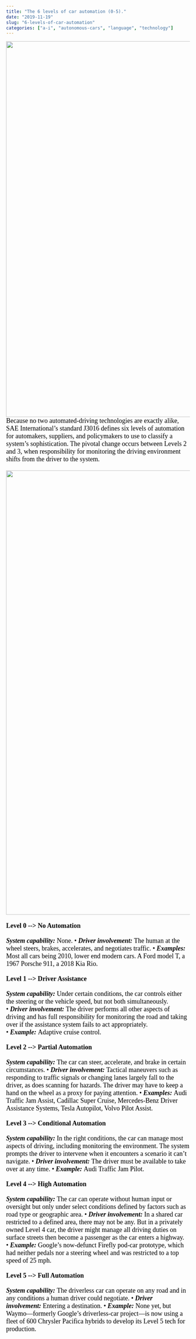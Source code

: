 ```yaml
---
title: "The 6 levels of car automation (0-5)."
date: "2019-11-19"
slug: "6-levels-of-car-automation"
categories: ["a-i", "autonomous-cars", "language", "technology"]
---
```


<p class="body-text" style="box-sizing: border-box; margin-top: 0px; margin-bottom: 1.25rem; caret-color: rgb(0, 0, 0); color: rgb(0, 0, 0); font-family: Charter, Georgia, Times, serif; font-size: 18px; font-style: normal; font-variant-caps: normal; font-weight: normal; letter-spacing: normal; orphans: auto; text-align: start; text-indent: 0px; text-transform: none; white-space: normal; widows: auto; word-spacing: 0px; -webkit-tap-highlight-color: rgba(26, 26, 26, 0.301961); -webkit-text-size-adjust: 100%; -webkit-text-stroke-width: 0px; text-decoration: none"><img src="https://ybotman.com/wp-content/uploads/img_0985.jpg" class="aligncenter size-medium wp-image-1005" width="2048" height="1027">Because no two automated-driving technologies are exactly alike, SAE International’s standard J3016 defines six levels of automation for automakers, suppliers, and policymakers to use to classify a system’s sophistication. The pivotal change occurs between Levels 2 and 3, when responsibility for monitoring the driving environment shifts from the driver to the system.</p>
<p class="body-text" style="box-sizing: border-box; margin-top: 0px; margin-bottom: 1.25rem; caret-color: rgb(0, 0, 0); color: rgb(0, 0, 0); font-family: Charter, Georgia, Times, serif; font-size: 18px; font-style: normal; font-variant-caps: normal; font-weight: normal; letter-spacing: normal; orphans: auto; text-align: start; text-indent: 0px; text-transform: none; white-space: normal; widows: auto; word-spacing: 0px; -webkit-tap-highlight-color: rgba(26, 26, 26, 0.301961); -webkit-text-size-adjust: 100%; -webkit-text-stroke-width: 0px; text-decoration: none"><img src="https://ybotman.com/wp-content/uploads/img_0989.jpg" class="size-full wp-image-1021" width="2048" height="1214"></p>
<p class="body-text" style="box-sizing: border-box; margin-top: 0px; margin-bottom: 1.25rem; caret-color: rgb(0, 0, 0); color: rgb(0, 0, 0); font-family: Charter, Georgia, Times, serif; font-size: 18px; font-style: normal; font-variant-caps: normal; font-weight: normal; letter-spacing: normal; orphans: auto; text-align: start; text-indent: 0px; text-transform: none; white-space: normal; widows: auto; word-spacing: 0px; -webkit-tap-highlight-color: rgba(26, 26, 26, 0.301961); -webkit-text-size-adjust: 100%; -webkit-text-stroke-width: 0px; text-decoration: none"><strong style="box-sizing: border-box; font-weight: 700">Level 0 --&gt; No Automation</strong></p>
<p class="body-text" style="box-sizing: border-box; margin-top: 0px; margin-bottom: 1.25rem; caret-color: rgb(0, 0, 0); color: rgb(0, 0, 0); font-family: Charter, Georgia, Times, serif; font-size: 18px; font-style: normal; font-variant-caps: normal; font-weight: normal; letter-spacing: normal; orphans: auto; text-align: start; text-indent: 0px; text-transform: none; white-space: normal; widows: auto; word-spacing: 0px; -webkit-tap-highlight-color: rgba(26, 26, 26, 0.301961); -webkit-text-size-adjust: 100%; -webkit-text-stroke-width: 0px; text-decoration: none"><strong style="box-sizing: border-box; font-weight: 700"><em style="box-sizing: border-box; font-style: italic">System capability:<span class="Apple-converted-space">&nbsp;</span></em></strong>None. •<span class="Apple-converted-space">&nbsp;</span><strong style="box-sizing: border-box; font-weight: 700"><em style="box-sizing: border-box; font-style: italic">Driver involvement:<span class="Apple-converted-space">&nbsp;</span></em></strong>The human at the wheel steers, brakes, accelerates, and negotiates traffic. •<span class="Apple-converted-space">&nbsp;</span><strong style="box-sizing: border-box; font-weight: 700"><em style="box-sizing: border-box; font-style: italic">Examples:</em></strong> Most all cars being 2010, lower end modern cars. A Ford model T, a 1967 Porsche 911, a 2018 Kia Rio.</p>
<p class="body-text" style="box-sizing: border-box; margin-top: 0px; margin-bottom: 1.25rem; caret-color: rgb(0, 0, 0); color: rgb(0, 0, 0); font-family: Charter, Georgia, Times, serif; font-size: 18px; font-style: normal; font-variant-caps: normal; font-weight: normal; letter-spacing: normal; orphans: auto; text-align: start; text-indent: 0px; text-transform: none; white-space: normal; widows: auto; word-spacing: 0px; -webkit-tap-highlight-color: rgba(26, 26, 26, 0.301961); -webkit-text-size-adjust: 100%; -webkit-text-stroke-width: 0px; text-decoration: none"><strong style="box-sizing: border-box; font-weight: 700">Level 1 --&gt; Driver Assistance</strong></p>
<p class="body-text" style="box-sizing: border-box; margin-top: 0px; margin-bottom: 1.25rem; caret-color: rgb(0, 0, 0); color: rgb(0, 0, 0); font-family: Charter, Georgia, Times, serif; font-size: 18px; font-style: normal; font-variant-caps: normal; font-weight: normal; letter-spacing: normal; orphans: auto; text-align: start; text-indent: 0px; text-transform: none; white-space: normal; widows: auto; word-spacing: 0px; -webkit-tap-highlight-color: rgba(26, 26, 26, 0.301961); -webkit-text-size-adjust: 100%; -webkit-text-stroke-width: 0px; text-decoration: none"><strong style="box-sizing: border-box; font-weight: 700"><em style="box-sizing: border-box; font-style: italic">System capability:<span class="Apple-converted-space">&nbsp;</span></em></strong>Under certain conditions, the car controls either the steering or the vehicle speed, but not both simultaneously. •<span class="Apple-converted-space">&nbsp;</span><strong style="box-sizing: border-box; font-weight: 700"><em style="box-sizing: border-box; font-style: italic">Driver involvement:<span class="Apple-converted-space">&nbsp;</span></em></strong>The driver performs all other aspects of driving and has full responsibility for monitoring the road and taking over if the assistance system fails to act appropriately. •<span class="Apple-converted-space">&nbsp;</span><strong style="box-sizing: border-box; font-weight: 700"><em style="box-sizing: border-box; font-style: italic">Example:<span class="Apple-converted-space">&nbsp;</span></em></strong>Adaptive cruise control.</p>
<p class="body-text" style="box-sizing: border-box; margin-top: 0px; margin-bottom: 1.25rem; caret-color: rgb(0, 0, 0); color: rgb(0, 0, 0); font-family: Charter, Georgia, Times, serif; font-size: 18px; font-style: normal; font-variant-caps: normal; font-weight: normal; letter-spacing: normal; orphans: auto; text-align: start; text-indent: 0px; text-transform: none; white-space: normal; widows: auto; word-spacing: 0px; -webkit-tap-highlight-color: rgba(26, 26, 26, 0.301961); -webkit-text-size-adjust: 100%; -webkit-text-stroke-width: 0px; text-decoration: none"><strong style="box-sizing: border-box; font-weight: 700">Level 2 --&gt; Partial Automation</strong></p>
<p class="body-text" style="box-sizing: border-box; margin-top: 0px; margin-bottom: 1.25rem; caret-color: rgb(0, 0, 0); color: rgb(0, 0, 0); font-family: Charter, Georgia, Times, serif; font-size: 18px; font-style: normal; font-variant-caps: normal; font-weight: normal; letter-spacing: normal; orphans: auto; text-align: start; text-indent: 0px; text-transform: none; white-space: normal; widows: auto; word-spacing: 0px; -webkit-tap-highlight-color: rgba(26, 26, 26, 0.301961); -webkit-text-size-adjust: 100%; -webkit-text-stroke-width: 0px; text-decoration: none"><strong style="box-sizing: border-box; font-weight: 700"><em style="box-sizing: border-box; font-style: italic">System capability:<span class="Apple-converted-space">&nbsp;</span></em></strong>The car can steer, accelerate, and brake in certain circumstances. •<span class="Apple-converted-space">&nbsp;</span><strong style="box-sizing: border-box; font-weight: 700"><em style="box-sizing: border-box; font-style: italic">Driver involvement:<span class="Apple-converted-space">&nbsp;</span></em></strong>Tactical maneuvers such as responding to traffic signals or changing lanes largely fall to the driver, as does scanning for hazards. The driver may have to keep a hand on the wheel as a proxy for paying attention. •<span class="Apple-converted-space">&nbsp;</span><strong style="box-sizing: border-box; font-weight: 700"><em style="box-sizing: border-box; font-style: italic">Examples:<span class="Apple-converted-space">&nbsp;</span></em></strong>Audi Traffic Jam Assist, Cadillac Super Cruise, Mercedes-Benz Driver Assistance Systems, Tesla Autopilot, Volvo Pilot Assist.</p>
<p class="body-text" style="box-sizing: border-box; margin-top: 0px; margin-bottom: 1.25rem; caret-color: rgb(0, 0, 0); color: rgb(0, 0, 0); font-family: Charter, Georgia, Times, serif; font-size: 18px; font-style: normal; font-variant-caps: normal; font-weight: normal; letter-spacing: normal; orphans: auto; text-align: start; text-indent: 0px; text-transform: none; white-space: normal; widows: auto; word-spacing: 0px; -webkit-tap-highlight-color: rgba(26, 26, 26, 0.301961); -webkit-text-size-adjust: 100%; -webkit-text-stroke-width: 0px; text-decoration: none"><strong style="box-sizing: border-box; font-weight: 700">Level 3 --&gt; Conditional Automation</strong></p>
<p class="body-text" style="box-sizing: border-box; margin-top: 0px; margin-bottom: 1.25rem; caret-color: rgb(0, 0, 0); color: rgb(0, 0, 0); font-family: Charter, Georgia, Times, serif; font-size: 18px; font-style: normal; font-variant-caps: normal; font-weight: normal; letter-spacing: normal; orphans: auto; text-align: start; text-indent: 0px; text-transform: none; white-space: normal; widows: auto; word-spacing: 0px; -webkit-tap-highlight-color: rgba(26, 26, 26, 0.301961); -webkit-text-size-adjust: 100%; -webkit-text-stroke-width: 0px; text-decoration: none"><strong style="box-sizing: border-box; font-weight: 700"><em style="box-sizing: border-box; font-style: italic">System capability:<span class="Apple-converted-space">&nbsp;</span></em></strong>In the right conditions, the car can manage most aspects of driving, including monitoring the environment. The system prompts the driver to intervene when it encounters a scenario it can’t navigate. •<span class="Apple-converted-space">&nbsp;</span><strong style="box-sizing: border-box; font-weight: 700"><em style="box-sizing: border-box; font-style: italic">Driver involvement:<span class="Apple-converted-space">&nbsp;</span></em></strong>The driver must be available to take over at any time. •<span class="Apple-converted-space">&nbsp;</span><strong style="box-sizing: border-box; font-weight: 700"><em style="box-sizing: border-box; font-style: italic">Example:<span class="Apple-converted-space">&nbsp;</span></em></strong>Audi Traffic Jam Pilot.</p>
<p class="body-text" style="box-sizing: border-box; margin-top: 0px; margin-bottom: 1.25rem; caret-color: rgb(0, 0, 0); color: rgb(0, 0, 0); font-family: Charter, Georgia, Times, serif; font-size: 18px; font-style: normal; font-variant-caps: normal; font-weight: normal; letter-spacing: normal; orphans: auto; text-align: start; text-indent: 0px; text-transform: none; white-space: normal; widows: auto; word-spacing: 0px; -webkit-tap-highlight-color: rgba(26, 26, 26, 0.301961); -webkit-text-size-adjust: 100%; -webkit-text-stroke-width: 0px; text-decoration: none"><strong style="box-sizing: border-box; font-weight: 700">Level 4 --&gt; High Automation</strong></p>
<p class="body-text" style="box-sizing: border-box; margin-top: 0px; margin-bottom: 1.25rem; caret-color: rgb(0, 0, 0); color: rgb(0, 0, 0); font-family: Charter, Georgia, Times, serif; font-size: 18px; font-style: normal; font-variant-caps: normal; font-weight: normal; letter-spacing: normal; orphans: auto; text-align: start; text-indent: 0px; text-transform: none; white-space: normal; widows: auto; word-spacing: 0px; -webkit-tap-highlight-color: rgba(26, 26, 26, 0.301961); -webkit-text-size-adjust: 100%; -webkit-text-stroke-width: 0px; text-decoration: none"><strong style="box-sizing: border-box; font-weight: 700"><em style="box-sizing: border-box; font-style: italic">System capability:<span class="Apple-converted-space">&nbsp;</span></em></strong>The car can operate without human input or oversight but only under select conditions defined by factors such as road type or geographic area. •<span class="Apple-converted-space">&nbsp;</span><strong style="box-sizing: border-box; font-weight: 700"><em style="box-sizing: border-box; font-style: italic">Driver involvement:<span class="Apple-converted-space">&nbsp;</span></em></strong>In a shared car restricted to a defined area, there may not be any. But in a privately owned Level 4 car, the driver might manage all driving duties on surface streets then become a passenger as the car enters a highway. •<span class="Apple-converted-space">&nbsp;</span><strong style="box-sizing: border-box; font-weight: 700"><em style="box-sizing: border-box; font-style: italic">Example:<span class="Apple-converted-space">&nbsp;</span></em></strong>Google’s now-defunct Firefly pod-car prototype, which had neither pedals nor a steering wheel and was restricted to a top speed of 25 mph.</p>
<p class="body-text" style="box-sizing: border-box; margin-top: 0px; margin-bottom: 1.25rem; caret-color: rgb(0, 0, 0); color: rgb(0, 0, 0); font-family: Charter, Georgia, Times, serif; font-size: 18px; font-style: normal; font-variant-caps: normal; font-weight: normal; letter-spacing: normal; orphans: auto; text-align: start; text-indent: 0px; text-transform: none; white-space: normal; widows: auto; word-spacing: 0px; -webkit-tap-highlight-color: rgba(26, 26, 26, 0.301961); -webkit-text-size-adjust: 100%; -webkit-text-stroke-width: 0px; text-decoration: none"><strong style="box-sizing: border-box; font-weight: 700">Level 5 --&gt; Full Automation</strong></p>
<p class="body-text" style="box-sizing: border-box; margin-top: 0px; margin-bottom: 1.25rem; caret-color: rgb(0, 0, 0); color: rgb(0, 0, 0); font-family: Charter, Georgia, Times, serif; font-size: 18px; font-style: normal; font-variant-caps: normal; font-weight: normal; letter-spacing: normal; orphans: auto; text-align: start; text-indent: 0px; text-transform: none; white-space: normal; widows: auto; word-spacing: 0px; -webkit-tap-highlight-color: rgba(26, 26, 26, 0.301961); -webkit-text-size-adjust: 100%; -webkit-text-stroke-width: 0px; text-decoration: none"><strong style="box-sizing: border-box; font-weight: 700"><em style="box-sizing: border-box; font-style: italic">System capability:<span class="Apple-converted-space">&nbsp;</span></em></strong>The driverless car can operate on any road and in any conditions a human driver could negotiate. •<span class="Apple-converted-space">&nbsp;</span><strong style="box-sizing: border-box; font-weight: 700"><em style="box-sizing: border-box; font-style: italic">Driver involvement:<span class="Apple-converted-space">&nbsp;</span></em></strong>Entering a destination. •<span class="Apple-converted-space">&nbsp;</span><strong style="box-sizing: border-box; font-weight: 700"><em style="box-sizing: border-box; font-style: italic">Example:<span class="Apple-converted-space">&nbsp;</span></em></strong>None yet, but Waymo—formerly Google’s driverless-car project—is now using a fleet of 600 Chrysler Pacifica hybrids to develop its Level 5 tech for production.</p>
